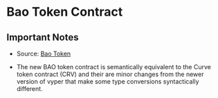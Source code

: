 # Bao Token Contract

## Important Notes 

- Source: [Bao Token]()

- The new BAO token contract is semantically equivalent to the Curve token contract (CRV) and their are minor changes from the newer version of vyper that make some type conversions syntactically different.
